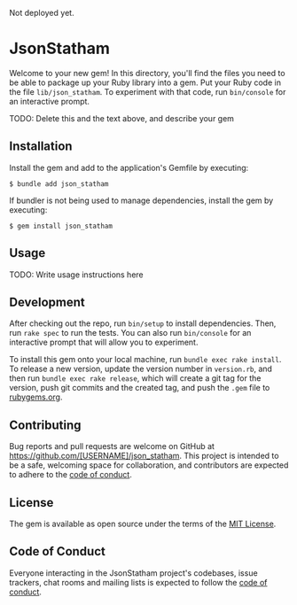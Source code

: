 Not deployed yet.

# JsonStatham

Welcome to your new gem! In this directory, you'll find the files you need to be able to package up your Ruby library into a gem. Put your Ruby code in the file `lib/json_statham`. To experiment with that code, run `bin/console` for an interactive prompt.

TODO: Delete this and the text above, and describe your gem

## Installation

Install the gem and add to the application's Gemfile by executing:

    $ bundle add json_statham

If bundler is not being used to manage dependencies, install the gem by executing:

    $ gem install json_statham

## Usage

TODO: Write usage instructions here

## Development

After checking out the repo, run `bin/setup` to install dependencies. Then, run `rake spec` to run the tests. You can also run `bin/console` for an interactive prompt that will allow you to experiment.

To install this gem onto your local machine, run `bundle exec rake install`. To release a new version, update the version number in `version.rb`, and then run `bundle exec rake release`, which will create a git tag for the version, push git commits and the created tag, and push the `.gem` file to [rubygems.org](https://rubygems.org).

## Contributing

Bug reports and pull requests are welcome on GitHub at https://github.com/[USERNAME]/json_statham. This project is intended to be a safe, welcoming space for collaboration, and contributors are expected to adhere to the [code of conduct](https://github.com/[USERNAME]/json_statham/blob/master/CODE_OF_CONDUCT.md).

## License

The gem is available as open source under the terms of the [MIT License](https://opensource.org/licenses/MIT).

## Code of Conduct

Everyone interacting in the JsonStatham project's codebases, issue trackers, chat rooms and mailing lists is expected to follow the [code of conduct](https://github.com/[USERNAME]/json_statham/blob/master/CODE_OF_CONDUCT.md).
